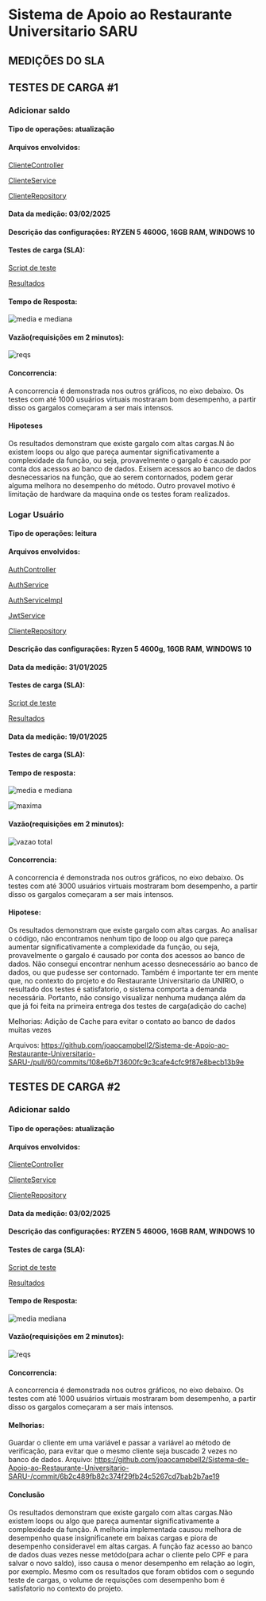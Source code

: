 # Sistema de Apoio ao Restaurante Universitario SARU


## MEDIÇÕES DO SLA

## TESTES DE CARGA #1

### Adicionar saldo

#### Tipo de operações: atualização

#### Arquivos envolvidos:

[ClienteController](https://github.com/joaocampbell2/Sistema-de-Apoio-ao-Restaurante-Universitario-SARU-/blob/main/saru-rest/src/main/java/saru/saru_rest/controller/ClienteController.java)

[ClienteService](https://github.com/joaocampbell2/Sistema-de-Apoio-ao-Restaurante-Universitario-SARU-/blob/main/saru-rest/src/main/java/saru/saru_rest/service/ClienteService.java)

[ClienteRepository](https://github.com/joaocampbell2/Sistema-de-Apoio-ao-Restaurante-Universitario-SARU-/blob/main/saru-rest/src/main/java/saru/saru_rest/repository/ClienteRepository.java)



#### Data da medição: 03/02/2025

#### Descrição das configurações: RYZEN 5 4600G, 16GB RAM, WINDOWS 10

#### Testes de carga (SLA):

[Script de teste](https://github.com/joaocampbell2/Sistema-de-Apoio-ao-Restaurante-Universitario-SARU-/blob/main/scipts-test/scenarios/adicionarSaldo-test.js)

[Resultados](https://github.com/joaocampbell2/Sistema-de-Apoio-ao-Restaurante-Universitario-SARU-/tree/main/scipts-test/testes/adicionarSaldo%231)

#### Tempo de Resposta:

![media e mediana](https://github.com/user-attachments/assets/7d324117-2ab0-48b3-bbb3-75a64ed5e623)

#### Vazão(requisições em 2 minutos):

![reqs](https://github.com/user-attachments/assets/a15d4b4d-893b-476a-8e13-516ceb4abf9d)

#### Concorrencia:

A concorrencia é demonstrada nos outros gráficos, no eixo debaixo. Os testes com até 1000 usuários virtuais mostraram bom desempenho, a partir disso os gargalos começaram a ser mais intensos.


#### Hipoteses

Os resultados demonstram que existe gargalo com altas cargas.N ão existem loops ou algo que pareça aumentar significativamente a complexidade da função, ou seja, provavelmente o gargalo é causado por conta dos acessos ao banco de dados. Exisem acessos ao banco de dados desnecessarios na função, que ao serem contornados, podem gerar alguma melhora no desempenho do método. Outro provavel motivo é limitação de hardware da maquina onde os testes foram realizados.

### Logar Usuário

#### Tipo de operações: leitura 

#### Arquivos envolvidos:

[AuthController](https://github.com/joaocampbell2/Sistema-de-Apoio-ao-Restaurante-Universitario-SARU-/blob/main/saru-rest/src/main/java/saru/saru_rest/controller/AuthController.java)

[AuthService](https://github.com/joaocampbell2/Sistema-de-Apoio-ao-Restaurante-Universitario-SARU-/blob/main/saru-rest/src/main/java/saru/saru_rest/service/auth/AuthService.java)

[AuthServiceImpl](https://github.com/joaocampbell2/Sistema-de-Apoio-ao-Restaurante-Universitario-SARU-/blob/main/saru-rest/src/main/java/saru/saru_rest/service/auth/AuthServiceImpl.java)

[JwtService](https://github.com/joaocampbell2/Sistema-de-Apoio-ao-Restaurante-Universitario-SARU-/blob/main/saru-rest/src/main/java/saru/saru_rest/security/JwtService.java)

[ClienteRepository](https://github.com/joaocampbell2/Sistema-de-Apoio-ao-Restaurante-Universitario-SARU-/blob/main/saru-rest/src/main/java/saru/saru_rest/repository/ClienteRepository.java)

#### Descrição das configurações: Ryzen 5 4600g, 16GB RAM, WINDOWS 10

#### Data da medição: 31/01/2025

#### Testes de carga (SLA):

[Script de teste](https://github.com/joaocampbell2/Sistema-de-Apoio-ao-Restaurante-Universitario-SARU-/blob/main/scipts-test/scenarios/login-test.js)

[Resultados](https://github.com/joaocampbell2/Sistema-de-Apoio-ao-Restaurante-Universitario-SARU-/tree/main/scipts-test/testes/login%231)

#### Data da medição: 19/01/2025

#### Testes de carga (SLA):

#### Tempo de resposta:
![media e mediana](https://github.com/user-attachments/assets/a0a1fe7f-d162-48c0-8889-77c1a982040c)

![maxima](https://github.com/user-attachments/assets/020be8a8-4fee-4af8-b6fc-0ae2a505ac84)

#### Vazão(requisições em 2 minutos):

![vazao total](https://github.com/user-attachments/assets/fb6f8fe7-6bd6-4267-97f2-ad2ea03a7fc9)

#### Concorrencia:

A concorrencia é demonstrada nos outros gráficos, no eixo debaixo. Os testes com até 3000 usuários virtuais mostraram bom desempenho, a partir disso os gargalos começaram a ser mais intensos.


#### Hipotese:

Os resultados demonstram que existe gargalo com altas cargas. Ao analisar o código, não encontramos nenhum tipo de loop ou algo que pareça aumentar significativamente a complexidade da função, ou seja, provavelmente o gargalo é causado por conta dos acessos ao banco de dados. Não consegui encontrar nenhum acesso desnecessário ao banco de dados, ou que pudesse ser contornado. Também é importante ter em mente que, no contexto do projeto e do Restaurante Universitario da UNIRIO, o resultado dos testes é satisfatorio, o sistema comporta a demanda necessária. Portanto, não consigo visualizar nenhuma mudança além da que já foi feita na primeira entrega dos testes de carga(adição do cache)

Melhorias: Adição de Cache para evitar o contato ao banco de dados muitas vezes

Arquivos: https://github.com/joaocampbell2/Sistema-de-Apoio-ao-Restaurante-Universitario-SARU-/pull/60/commits/108e6b7f3600fc9c3cafe4cfc9f87e8becb13b9e

## TESTES DE CARGA #2

### Adicionar saldo

#### Tipo de operações: atualização

#### Arquivos envolvidos:

[ClienteController](https://github.com/joaocampbell2/Sistema-de-Apoio-ao-Restaurante-Universitario-SARU-/blob/main/saru-rest/src/main/java/saru/saru_rest/controller/ClienteController.java)

[ClienteService](https://github.com/joaocampbell2/Sistema-de-Apoio-ao-Restaurante-Universitario-SARU-/blob/main/saru-rest/src/main/java/saru/saru_rest/service/ClienteService.java)

[ClienteRepository](https://github.com/joaocampbell2/Sistema-de-Apoio-ao-Restaurante-Universitario-SARU-/blob/main/saru-rest/src/main/java/saru/saru_rest/repository/ClienteRepository.java)



#### Data da medição: 03/02/2025

#### Descrição das configurações: RYZEN 5 4600G, 16GB RAM, WINDOWS 10

#### Testes de carga (SLA):

[Script de teste](https://github.com/joaocampbell2/Sistema-de-Apoio-ao-Restaurante-Universitario-SARU-/blob/main/scipts-test/scenarios/adicionarSaldo-test.js)

[Resultados](https://github.com/joaocampbell2/Sistema-de-Apoio-ao-Restaurante-Universitario-SARU-/tree/main/scipts-test/testes/adicionarSaldo%231)

#### Tempo de Resposta:

![media  mediana](https://github.com/user-attachments/assets/2f899b7d-3c7c-44b0-b2cc-6ea5bcf66164)

#### Vazão(requisições em 2 minutos):

![reqs](https://github.com/user-attachments/assets/00d18b4c-b947-432f-808f-8bdc686e5740)

#### Concorrencia:

A concorrencia é demonstrada nos outros gráficos, no eixo debaixo. Os testes com até 1000 usuários virtuais mostraram bom desempenho, a partir disso os gargalos começaram a ser mais intensos.

#### Melhorias:

Guardar o cliente em uma variável e passar a variável ao método de verificação, para evitar que o mesmo cliente seja buscado 2 vezes no banco de dados.
Arquivo: https://github.com/joaocampbell2/Sistema-de-Apoio-ao-Restaurante-Universitario-SARU-/commit/6b2c489fb82c374f29fb24c5267cd7bab2b7ae19

#### Conclusão

Os resultados demonstram que existe gargalo com altas cargas.Não existem loops ou algo que pareça aumentar significativamente a complexidade da função. A melhoria implementada causou melhora de desempenho quase insignificanete em baixas cargas e piora de desempenho consideravel em altas cargas. A função faz acesso ao banco de dados duas vezes nesse metódo(para achar o cliente pelo CPF e para salvar o novo saldo), isso causa o menor desempenho em relação ao login, por exemplo. Mesmo com os resultados que foram obtidos com o segundo teste de cargas, o volume de requisções com desempenho bom é satisfatorio no contexto do projeto.
